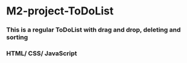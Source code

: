 # M2-project-ToDoList
### This is a regular ToDoList with drag and drop, deleting and sorting
### HTML/ CSS/ JavaScript
